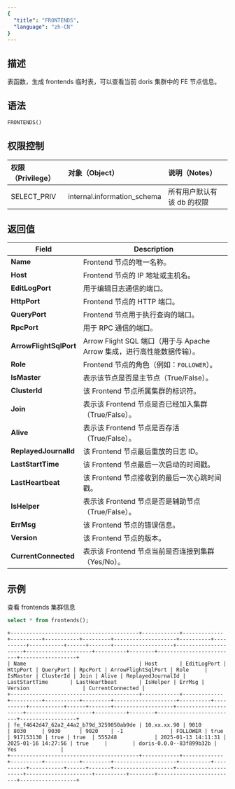 ```yaml
---
{
  "title": "FRONTENDS",
  "language": "zh-CN"
}
---
```


## 描述

表函数，生成 frontends 临时表，可以查看当前 doris 集群中的 FE 节点信息。

## 语法
```sql
FRONTENDS()
```

## 权限控制

| 权限（Privilege） | 对象（Object） | 说明（Notes） |
| :----------------|:-----------| :------------ |
| SELECT_PRIV | internal.information_schema | 所有用户默认有该 db 的权限 |

## 返回值
| Field                  | Description                                         |
|------------------------|-----------------------------------------------------|
| **Name**               | Frontend 节点的唯一名称。                                   |
| **Host**               | Frontend 节点的 IP 地址或主机名。                             |
| **EditLogPort**        | 用于编辑日志通信的端口。                                        |
| **HttpPort**           | Frontend 节点的 HTTP 端口。                               |
| **QueryPort**          | Frontend 节点用于执行查询的端口。                               |
| **RpcPort**            | 用于 RPC 通信的端口。                                       |
| **ArrowFlightSqlPort** | Arrow Flight SQL 端口（用于与 Apache Arrow 集成，进行高性能数据传输）。 |
| **Role**               | Frontend 节点的角色（例如：`FOLLOWER`）。                      |
| **IsMaster**           | 表示该节点是否是主节点（True/False）。                            |
| **ClusterId**          | 该 Frontend 节点所属集群的标识符。                              |
| **Join**               | 表示该 Frontend 节点是否已经加入集群（True/False）。                |
| **Alive**              | 表示该 Frontend 节点是否存活（True/False）。                    |
| **ReplayedJournalId**  | 该 Frontend 节点最后重放的日志 ID。                            |
| **LastStartTime**      | 该 Frontend 节点最后一次启动的时间戳。                            |
| **LastHeartbeat**      | 该 Frontend 节点接收到的最后一次心跳时间戳。                         |
| **IsHelper**           | 表示该 Frontend 节点是否是辅助节点（True/False）。                 |
| **ErrMsg**             | 该 Frontend 节点的错误信息。                                 |
| **Version**            | 该 Frontend 节点的版本。                                   |
| **CurrentConnected**   | 表示该 Frontend 节点当前是否连接到集群（Yes/No）。                   |



## 示例
查看 frontends 集群信息
```sql
select * from frontends();
```

```text
+-----------------------------------------+------------+-------------+----------+-----------+---------+--------------------+----------+----------+-----------+------+-------+-------------------+---------------------+---------------------+----------+--------+-------------------------+------------------+
| Name                                    | Host       | EditLogPort | HttpPort | QueryPort | RpcPort | ArrowFlightSqlPort | Role     | IsMaster | ClusterId | Join | Alive | ReplayedJournalId | LastStartTime       | LastHeartbeat       | IsHelper | ErrMsg | Version                 | CurrentConnected |
+-----------------------------------------+------------+-------------+----------+-----------+---------+--------------------+----------+----------+-----------+------+-------+-------------------+---------------------+---------------------+----------+--------+-------------------------+------------------+
| fe_f4642d47_62a2_44a2_b79d_3259050ab9de | 10.xx.xx.90 | 9010        | 8030     | 9030      | 9020    | -1               | FOLLOWER | true     | 917153130 | true | true  | 555248            | 2025-01-13 14:11:31 | 2025-01-16 14:27:56 | true     |        | doris-0.0.0--83f899b32b | Yes              |
+-----------------------------------------+------------+-------------+----------+-----------+---------+--------------------+----------+----------+-----------+------+-------+-------------------+---------------------+---------------------+----------+--------+-------------------------+------------------+
```
